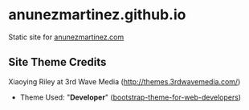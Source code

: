 # anunezmartinez.github.io
Static site for [anunezmartinez.com](http://anunezmartinez.com/)

## Site Theme Credits
Xiaoying Riley at 3rd Wave Media (http://themes.3rdwavemedia.com/)

* Theme Used: "**Developer**" ([bootstrap-theme-for-web-developers](https://themes.3rdwavemedia.com/bootstrap-templates/resume/free-bootstrap-theme-for-web-developers/))
